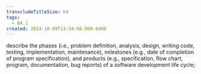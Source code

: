 ```yaml
---
transcludeTitleSize: h4
tags:
  - B4.1
created: 2024-10-09T13:54:08.000-0400
---
```

describe the phases (i.e., problem definition, analysis, design, writing code, testing, implementation, maintenance), milestones (e.g., date of completion of program specification), and products (e.g., specification, flow chart, program, documentation, bug reports) of a software development life cycle;